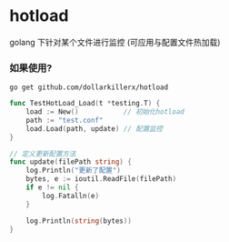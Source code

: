 # hotload
golang 下针对某个文件进行监控 (可应用与配置文件热加载)
### 如果使用?
`go get github.com/dollarkillerx/hotload`

``` go
func TestHotLoad_Load(t *testing.T) {
	load := New()           // 初始化hotload
	path := "test.conf"
	load.Load(path, update) // 配置监控
}

// 定义更新配置方法
func update(filePath string) {
	log.Println("更新了配置")
	bytes, e := ioutil.ReadFile(filePath)
	if e != nil {
		log.Fatalln(e)
	}

	log.Println(string(bytes))
}
```